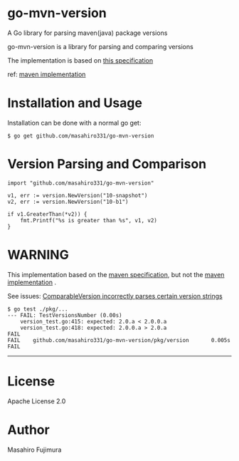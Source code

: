 # go-mvn-version

A Go library for parsing maven(java) package versions

go-mvn-version is a library for parsing and comparing versions

The implementation is based on [this specification](https://maven.apache.org/pom.html#Version_Order_Specification)

ref: [maven implementation](https://github.com/apache/maven/commits/master/maven-artifact/src/main/java/org/apache/maven/artifact/versioning/ComparableVersion.java)


# Installation and Usage
Installation can be done with a normal go get:

```
$ go get github.com/masahiro331/go-mvn-version
```

# Version Parsing and Comparison
```
import "github.com/masahiro331/go-mvn-version"

v1, err := version.NewVersion("10-snapshot")
v2, err := version.NewVersion("10-b1")

if v1.GreaterThan(*v2)) {
    fmt.Printf("%s is greater than %s", v1, v2)
}
```

# WARNING
This implementation based on the [maven specification](https://maven.apache.org/pom.html#Version_Order_Specification), but not the [maven implementation](https://github.com/apache/maven/commits/master/maven-artifact/src/main/java/org/apache/maven/artifact/versioning/ComparableVersion.java)
.

See issues: [ComparableVersion incorrectly parses certain version strings](https://issues.apache.org/jira/browse/MNG-6420)
```
$ go test ./pkg/...
--- FAIL: TestVersionsNumber (0.00s)
    version_test.go:415: expected: 2.0.a < 2.0.0.a
    version_test.go:418: expected: 2.0.0.a > 2.0.a
FAIL
FAIL    github.com/masahiro331/go-mvn-version/pkg/version       0.005s
FAIL
```

----

# License
Apache License 2.0

# Author
Masahiro Fujimura
